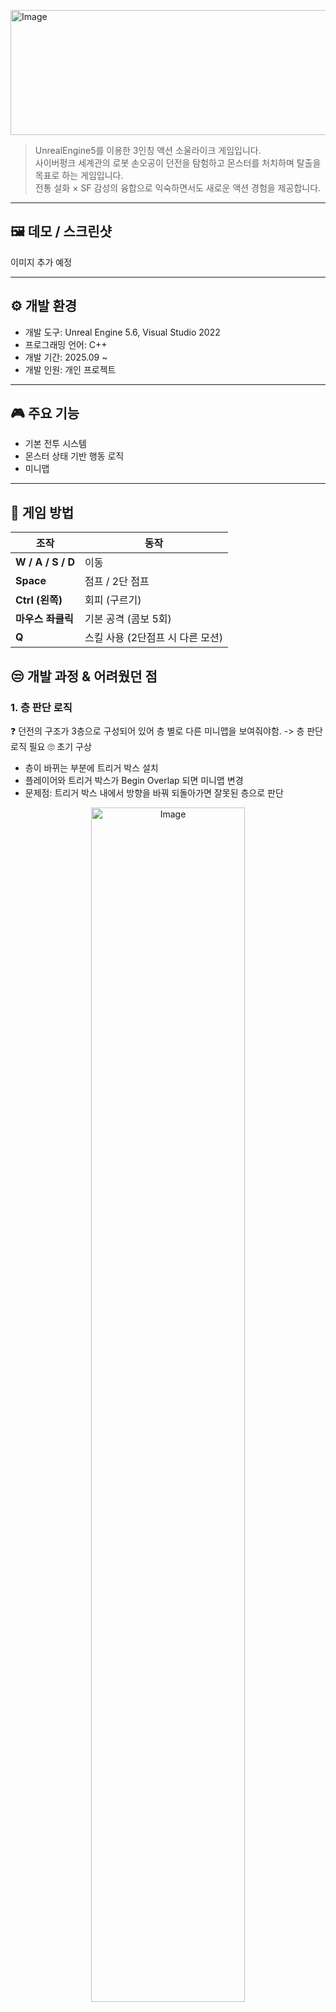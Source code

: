 <img width="1200" height="200" alt="Image" src="https://github.com/user-attachments/assets/fbb6bd1a-58d5-4d60-bcd8-943422fbbf5c" /> <br>

>UnrealEngine5를 이용한 3인칭 액션 소울라이크 게임입니다. <br>
>사이버펑크 세계관의 로봇 손오공이 던전을 탐험하고 몬스터를 처치하며 탈출을 목표로 하는 게임입니다.<br>
>전통 설화 × SF 감성의 융합으로 익숙하면서도 새로운 액션 경험을 제공합니다.<br>



---

## 🖼️ 데모 / 스크린샷
이미지 추가 예정

---

## ⚙️ 개발 환경

- 개발 도구: Unreal Engine 5.6, Visual Studio 2022
- 프로그래밍 언어: C++
- 개발 기간: 2025.09 ~
- 개발 인원: 개인 프로젝트

---

## 🎮 주요 기능
- 기본 전투 시스템
- 몬스터 상태 기반 행동 로직  
- 미니맵

---

## 📌 게임 방법
| 조작 | 동작 |
|------|------|
| **W / A / S / D** | 이동 |
| **Space** | 점프 / 2단 점프 |
| **Ctrl (왼쪽)** | 회피 (구르기) |
| **마우스 좌클릭** | 기본 공격 (콤보 5회) |
| **Q** | 스킬 사용 (2단점프 시 다른 모션) |

## 😒 개발 과정 & 어려웠던 점

### 1. 층 판단 로직
❓ 던전의 구조가 3층으로 구성되어 있어 층 별로 다른 미니맵을 보여줘야함. -> 층 판단 로직 필요 
🙄 초기 구상
- 층이 바뀌는 부분에 트리거 박스 설치
- 플레이어와 트리거 박스가 Begin Overlap 되면 미니맵 변경
- 문제점: 트리거 박스 내에서 방향을 바꿔 되돌아가면 잘못된 층으로 판단
<div align="center">
  <img width="70%" alt="Image" src="https://github.com/user-attachments/assets/82b6e327-4dd7-4045-808d-f873427f0244" />
</div>
💡 해결 방법
- 내적을 이용해 진행방향 판단.
- (트리거박스 좌표 - 플레이어 좌표) 진행 방향 벡터와 트리거 박스 방향 벡터를 내적함.
- 내적은 결과가 양수면 정방향, 음수면 역방향
- BeginOverlap과 EndOverlap 시 방향 판단 실행. 정방향이면 2층, 역 방향이면 1층처럼 변수로 층 설정

![Image](https://github.com/user-attachments/assets/b02fe0f8-99a5-446e-9de1-757807b8bf8f)

## 🚀 향후 계획
- 신규 맵 추가
- 몬스터 추가 및 보스 패턴 다양화
- 히트스탑/카메라 흔들림/시네마틱 등 피격 효과 추가
- AI를 활용한 데이터 분석

## 📄 프로젝트 문서 (Notion)
[🔗 노션 페이지](https://www.notion.so/Cyber-Wukong-26a3bd2b36e280baaa27c245d2205269)
